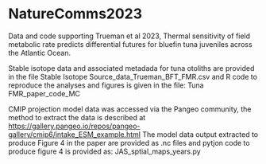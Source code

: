 # NatureComms2023
Data and code supporting Trueman et al 2023, Thermal sensitivity of field metabolic rate predicts differential futures for bluefin tuna juveniles across the Atlantic Ocean.

Stable isotope data and associated metadada for tuna otoliths are provided in the file Stable Isotope Source_data_Trueman_BFT_FMR.csv   and R code to reproduce the analyses and figures is given in the file: Tuna FMR_paper_code_MC

CMIP projection model data was accessed via the Pangeo community, the method to extract the data is described at 
https://gallery.pangeo.io/repos/pangeo-gallery/cmip6/intake_ESM_example.html
The model data output extracted to produce Figure 4 in the paper are provided as .nc files and pytjon code to produce figure 4 is provided as: JAS_sptial_maps_years.py

